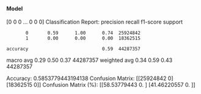 #### Model
[0 0 0 ... 0 0 0]
Classification Report:
              precision    recall  f1-score   support

           0       0.59      1.00      0.74  25924842
           1       0.00      0.00      0.00  18362515

    accuracy                           0.59  44287357
   macro avg       0.29      0.50      0.37  44287357
weighted avg       0.34      0.59      0.43  44287357

Accuracy: 0.5853779443194138
Confusion Matrix:
[[25924842        0]
 [18362515        0]]
Confusion Matrix (%):
[[58.53779443  0.        ]
 [41.46220557  0.        ]]
